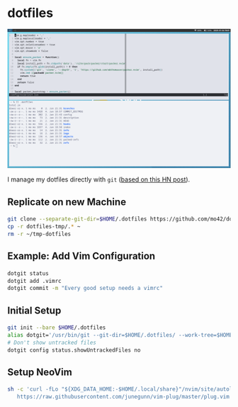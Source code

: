 # dotfiles

![dotfiles example in Sway](.example.png)

I manage my dotfiles directly with `git`
([based on this HN post](https://news.ycombinator.com/item?id=11071754)).

## Replicate on new Machine
```sh
git clone --separate-git-dir=$HOME/.dotfiles https://github.com/mo42/dotfiles.git dotfiles-tmp
cp -r dotfiles-tmp/.* ~
rm -r ~/tmp-dotfiles
```

## Example: Add Vim Configuration
```sh
dotgit status
dotgit add .vimrc
dotgit commit -m "Every good setup needs a vimrc"
```

## Initial Setup
```sh
git init --bare $HOME/.dotfiles
alias dotgit='/usr/bin/git --git-dir=$HOME/.dotfiles/ --work-tree=$HOME'
# Don't show untracked files
dotgit config status.showUntrackedFiles no
```

## Setup NeoVim
```sh
sh -c 'curl -fLo "${XDG_DATA_HOME:-$HOME/.local/share}"/nvim/site/autoload/plug.vim --create-dirs \
   https://raw.githubusercontent.com/junegunn/vim-plug/master/plug.vim'
```
